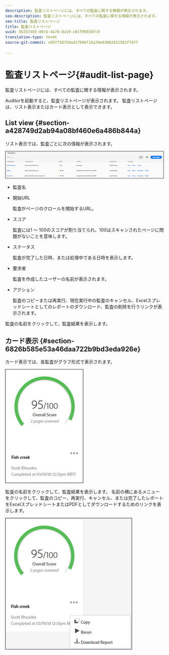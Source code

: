 ```yaml
---
description: 監査リストページには、すべての監査に関する情報が表示されます。
seo-description: 監査リストページには、すべての監査に関する情報が表示されます。
seo-title: 監査リストページ
title: 監査リストページ
uuid: 5b357dd3-80cb-4a76-8a19-c01f0603dfc0
translation-type: tm+mt
source-git-commit: c697f3d759ad1f086f16a39e03062431583ffd7f

---
```



# 監査リストページ{#audit-list-page}

監査リストページには、すべての監査に関する情報が表示されます。

Auditorを起動すると、監査リストページが表示されます。 監査リストページは、リスト表示またはカード表示として表示できます。

## List view {#section-a428749d2ab94a08bf460e6a486b844a}

リスト表示では、監査ごとに次の情報が表示されます。

![](assets/audit-list.png)

* 監査名
* 開始URL

   監査がページのクロールを開始するURL。
* スコア

   監査には1 ～ 100のスコアが割り当てられ、100はスキャンされたページに問題がないことを意味します。
* ステータス

   監査が完了した日時、または処理中である日時を表示します。
* 要求者

   監査を作成したユーザーの名前が表示されます。
* アクション

   監査のコピーまたは再実行、現在実行中の監査のキャンセル、Excelスプレッドシートとしてのレポートのダウンロード、監査の削除を行うリンクが表示されます。

監査の名前をクリックして、監査結果を表示します。

## カード表示 {#section-6826b585e53a46daa722b9bd3eda926e}

カード表示では、各監査がグラフ形式で表示されます。

![](assets/card.png)

監査の名前をクリックして、監査結果を表示します。 名前の横にあるメニューをクリックして、監査のコピー、再実行、キャンセル、または完了したレポートをExcelスプレッドシートまたはPDFとしてダウンロードするためのリンクを表示します。

![](assets/card-menu.png)


